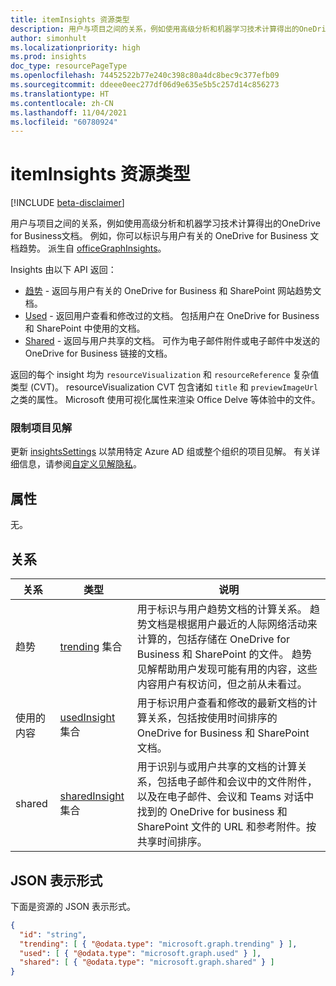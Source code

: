 ```yaml
---
title: itemInsights 资源类型
description: 用户与项目之间的关系，例如使用高级分析和机器学习技术计算得出的OneDrive for Business文档。 例如，你可以标识与用户有关的 OneDrive for Business 文档趋势。
author: simonhult
ms.localizationpriority: high
ms.prod: insights
doc_type: resourcePageType
ms.openlocfilehash: 74452522b77e240c398c80a4dc8bec9c377efb09
ms.sourcegitcommit: ddeee0eec277df06d9e635e5b5c257d14c856273
ms.translationtype: HT
ms.contentlocale: zh-CN
ms.lasthandoff: 11/04/2021
ms.locfileid: "60780924"
---
```

# <a name="iteminsights-resource-type"></a>itemInsights 资源类型

[!INCLUDE [beta-disclaimer](../../includes/beta-disclaimer.md)]

用户与项目之间的关系，例如使用高级分析和机器学习技术计算得出的OneDrive for Business文档。 例如，你可以标识与用户有关的 OneDrive for Business 文档趋势。 派生自 [officeGraphInsights](officegraphinsights.md)。

Insights 由以下 API 返回：

- [趋势](insights-trending.md) - 返回与用户有关的 OneDrive for Business 和 SharePoint 网站趋势文档。
- [Used](insights-used.md) - 返回用户查看和修改过的文档。 包括用户在 OneDrive for Business 和 SharePoint 中使用的文档。
- [Shared](insights-shared.md) - 返回与用户共享的文档。 可作为电子邮件附件或电子邮件中发送的 OneDrive for Business 链接的文档。

返回的每个 insight 均为 `resourceVisualization` 和 `resourceReference` 复杂值类型 (CVT)。 resourceVisualization CVT 包含诸如 `title` 和 `previewImageUrl` 之类的属性。 Microsoft 使用可视化属性来渲染 Office Delve 等体验中的文件。

### <a name="limiting-item-insights"></a>限制项目见解

更新 [insightsSettings](insightssettings.md) 以禁用特定 Azure AD 组或整个组织的项目见解。 有关详细信息，请参阅[自定义见解隐私](/graph/insights-customize-item-insights-privacy)。

## <a name="properties"></a>属性

无。

## <a name="relationships"></a>关系

| 关系      | 类型          | 说明  |
| ------------- |---------------| -------------|
| 趋势      | [trending](insights-trending.md) 集合       | 用于标识与用户趋势文档的计算关系。 趋势文档是根据用户最近的人际网络活动来计算的，包括存储在 OneDrive for Business 和 SharePoint 的文件。 趋势见解帮助用户发现可能有用的内容，这些内容用户有权访问，但之前从未看过。|
| 使用的内容      | [usedInsight](insights-used.md) 集合        | 用于标识用户查看和修改的最新文档的计算关系，包括按使用时间排序的 OneDrive for Business 和 SharePoint 文档。|
| shared        | [sharedInsight](insights-shared.md) 集合        | 用于识别与或用户共享的文档的计算关系，包括电子邮件和会议中的文件附件，以及在电子邮件、会议和 Teams 对话中找到的 OneDrive for business 和 SharePoint 文件的 URL 和参考附件。按共享时间排序。|


## <a name="json-representation"></a>JSON 表示形式

下面是资源的 JSON 表示形式。
<!-- {
  "blockType": "resource",
  "keyProperty":"id",
  "baseType":"microsoft.graph.officeGraphInsights",
  "optionalProperties": [
    "trending",
    "used",
    "shared"
  ],
  "@odata.type": "microsoft.graph.itemInsights"
}-->

```json
{
  "id": "string",
  "trending": [ { "@odata.type": "microsoft.graph.trending" } ],
  "used": [ { "@odata.type": "microsoft.graph.used" } ],
  "shared": [ { "@odata.type": "microsoft.graph.shared" } ]
}
```


